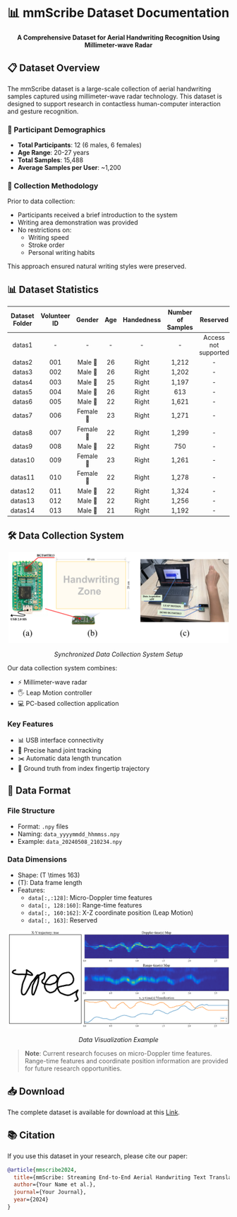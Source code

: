 # 📊 mmScribe Dataset Documentation

<div align="center">
  
**A Comprehensive Dataset for Aerial Handwriting Recognition Using Millimeter-wave Radar**

</div>

## 📋 Dataset Overview

The mmScribe dataset is a large-scale collection of aerial handwriting samples captured using millimeter-wave radar technology. This dataset is designed to support research in contactless human-computer interaction and gesture recognition.

### 👥 Participant Demographics

- **Total Participants**: 12 (6 males, 6 females)
- **Age Range**: 20-27 years
- **Total Samples**: 15,488
- **Average Samples per User**: ~1,200

### 📝 Collection Methodology

Prior to data collection:
- Participants received a brief introduction to the system
- Writing area demonstration was provided
- No restrictions on:
  - Writing speed
  - Stroke order
  - Personal writing habits

This approach ensured natural writing styles were preserved.

## 📊 Dataset Statistics

<div align="center">

| Dataset Folder | Volunteer ID | Gender | Age | Handedness | Number of Samples | Reserved |
|:--------------:|:------------:|:------:|:---:|:----------:|:----------------:|:---------:|
| datas1         | -            | -      | -   | -          | -                | Access not supported |
| datas2         | 001          | Male 👨 | 26  | Right      | 1,212            | - |
| datas3         | 002          | Male 👨 | 26  | Right      | 1,202            | - |
| datas4         | 003          | Male 👨 | 25  | Right      | 1,197            | - |
| datas5         | 004          | Male 👨 | 26  | Right      | 613              | - |
| datas6         | 005          | Male 👨 | 22  | Right      | 1,621            | - |
| datas7         | 006          | Female 👩 | 23  | Right      | 1,271            | - |
| datas8         | 007          | Female 👩 | 22  | Right      | 1,299            | - |
| datas9         | 008          | Male 👨 | 22  | Right      | 750              | - |
| datas10        | 009          | Female 👩 | 23  | Right      | 1,261            | - |
| datas11        | 010          | Female 👩 | 22  | Right      | 1,278            | - |
| datas12        | 011          | Male 👨 | 22  | Right      | 1,324            | - |
| datas13        | 012          | Male 👨 | 22  | Right      | 1,256            | - |
| datas14        | 013          | Male 👨 | 21  | Right      | 1,192            | - |

</div>

## 🛠️ Data Collection System

<div align="center">
  <img src="../res/fig7.png" alt="Data Collection System" width="500"/>
  <p><em>Synchronized Data Collection System Setup</em></p>
</div>

Our data collection system combines:
- ⚡ Millimeter-wave radar
- 🖐️ Leap Motion controller
- 💻 PC-based collection application

### Key Features
- 📊 USB interface connectivity
- 🎯 Precise hand joint tracking
- ✂️ Automatic data length truncation
- 📍 Ground truth from index fingertip trajectory

## 📁 Data Format

### File Structure
- Format: `.npy` files
- Naming: `data_yyyymmdd_hhmmss.npy`
- Example: `data_20240508_210234.npy`

### Data Dimensions
- Shape: \(T \times 163\)
- \(T\): Data frame length
- Features:
  - `data[:,:128]`: Micro-Doppler time features
  - `data[:, 128:160]`: Range-time features
  - `data[:, 160:162]`: X-Z coordinate position (Leap Motion)
  - `data[:, 163]`: Reserved

<div align="center">
  <img src="../res/fig9.png" alt="Data Visualization" width="600"/>
  <p><em>Data Visualization Example</em></p>
</div>

> **Note**: Current research focuses on micro-Doppler time features. Range-time features and coordinate position information are provided for future research opportunities.

## 📥 Download

The complete dataset is available for download at this [Link](http://example.com).

## 📚 Citation

If you use this dataset in your research, please cite our paper:
```bibtex
@article{mmscribe2024,
  title={mmScribe: Streaming End-to-End Aerial Handwriting Text Translation via mmWave Radar},
  author={Your Name et al.},
  journal={Your Journal},
  year={2024}
}
```

